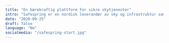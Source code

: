 ```yaml
---
title: "En bærekraftig plattform for sikre skytjenester"
intro: "Safespring er en nordisk leverandør av sky og infrastruktur som en tjeneste. Vår plattform er basert på åpen kildekode og åpne standarder. Opplev fordelene med skyen der du beholder kontrollen og digital suverenitet."
date: "2020-09-25"
draft: false
language: "No"
socialmedia: "/safespring-start.jpg"
---
```


